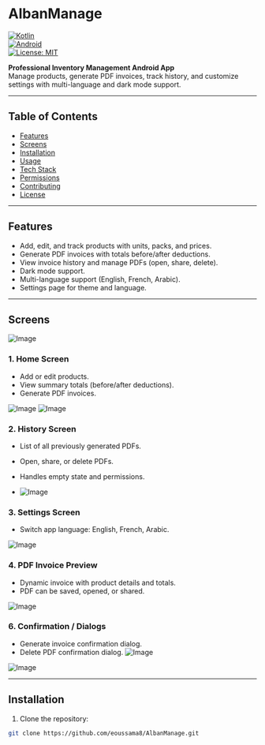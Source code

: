 # AlbanManage

[![Kotlin](https://img.shields.io/badge/Kotlin-1.9-orange)](https://kotlinlang.org/)  
[![Android](https://img.shields.io/badge/Android-34-brightgreen)](https://developer.android.com/)  
[![License: MIT](https://img.shields.io/badge/License-MIT-blue.svg)](LICENSE)

**Professional Inventory Management Android App**  
Manage products, generate PDF invoices, track history, and customize settings with multi-language and dark mode support.

---

## Table of Contents
- [Features](#features)  
- [Screens](#screens)  
- [Installation](#installation)  
- [Usage](#usage)  
- [Tech Stack](#tech-stack)  
- [Permissions](#permissions)  
- [Contributing](#contributing)  
- [License](#license)  

---

## Features
- Add, edit, and track products with units, packs, and prices.  
- Generate PDF invoices with totals before/after deductions.  
- View invoice history and manage PDFs (open, share, delete).  
- Dark mode support.  
- Multi-language support (English, French, Arabic).  
- Settings page for theme and language.  

---

## Screens
  ![Image](https://github.com/user-attachments/assets/9d8e28bb-e8af-4fa3-93cc-82877dfc80ee)
### 1. Home Screen
- Add or edit products.
- View summary totals (before/after deductions).
- Generate PDF invoices.

 ![Image](https://github.com/user-attachments/assets/98ca5290-8452-47a1-90c7-94747d95b52f) ![Image](https://github.com/user-attachments/assets/6b944b26-580c-4a39-ba3a-0eb5ccb2e674)
 
  

### 2. History Screen
- List of all previously generated PDFs.
- Open, share, or delete PDFs.
- Handles empty state and permissions.

- ![Image](https://github.com/user-attachments/assets/915a3004-80d6-403c-ac7c-a34c91154637)
  

### 3. Settings Screen
- Switch app language: English, French, Arabic.

![Image](https://github.com/user-attachments/assets/6cc825d2-5d29-4658-8833-2ae6cfe0c7a3)

### 4. PDF Invoice Preview
- Dynamic invoice with product details and totals.
- PDF can be saved, opened, or shared.
  
![Image](https://github.com/user-attachments/assets/ac6c6a03-41de-4b0e-b54d-3b3ba6b15ee1)

### 6. Confirmation / Dialogs
- Generate invoice confirmation dialog.
- Delete PDF confirmation dialog.
![Image](https://github.com/user-attachments/assets/733d03e2-d33b-43af-868b-7737503f7cc1)

![Image](https://github.com/user-attachments/assets/b7b40255-b1e1-49c5-acdb-6e307099380b)

---

## Installation

1. Clone the repository:

```bash
git clone https://github.com/eoussama8/AlbanManage.git
